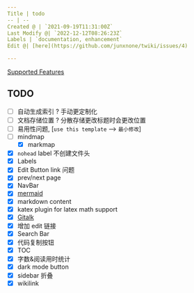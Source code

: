 ```yaml
---
Title | todo
-- | --
Created @ | `2021-09-19T11:31:00Z`
Last Modify @| `2022-12-12T08:26:23Z`
Labels | `documentation, enhancement`
Edit @| [here](https://github.com/junxnone/twiki/issues/4)

---
```

[Supported Features](/Supported_Features)

## TODO

- [ ] 自动生成索引 ? 手动更定制化
- [ ] 文档存储位置 ? 分散存储更改标题时会更改位置
- [ ] 易用性问题, [`use this template` --> `最小修改`]
- [ ] mindmap
  - [x] markmap
- [x] `nohead` label 不创建文件头
- [x] Labels
- [x] Edit Button link 问题
- [x] prev/next page
- [x] NavBar
- [x] [mermaid](https://github.com/Leward/mermaid-docsify)
- [x] markdown content
- [x] katex plugin for latex math support
- [x] [Gitalk](https://github.com/gitalk/gitalk/blob/master/readme-cn.md)
- [x] 增加 edit 链接
- [x] Search Bar
- [x] 代码复制按钮
- [x] TOC
- [x] 字数&阅读用时统计
- [x] dark mode button
- [x] sidebar 折叠
- [x] wikilink
